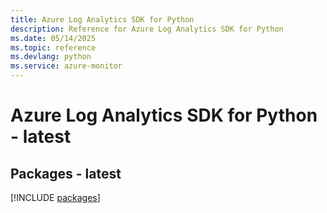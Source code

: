 ```yaml
---
title: Azure Log Analytics SDK for Python
description: Reference for Azure Log Analytics SDK for Python
ms.date: 05/14/2025
ms.topic: reference
ms.devlang: python
ms.service: azure-monitor
---
```

# Azure Log Analytics SDK for Python - latest
## Packages - latest
[!INCLUDE [packages](log-analytics-index.md)]
